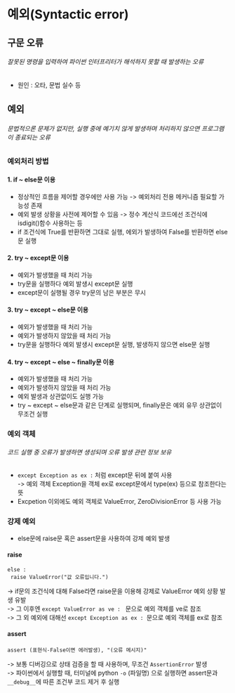 # 예외(Syntactic error)   

## 구문 오류   
###### 잘못된 명령을 입력하여 파이썬 인터프리터가 해석하지 못할 때 발생하는 오류   

- 원인 : 오타, 문법 실수 등   

## 예외    
###### 문법적으론 문제가 없지만, 실행 중에 예기치 않게 발생하며 처리하지 않으면 프로그램이 종료되는 오류       

### 예외처리 방법   
#### 1. if ~ else문 이용  
- 정상적인 흐름을 제어할 경우에만 사용 가능 -> 예외처리 전용 메커니즘 필요할 가능성 존재      
- 예외 발생 상황을 사전에 제어할 수 있음 -> 정수 계산식 코드에선 조건식에 isdigit()함수 사용하는 등     
- if 조건식에 True를 반환하면 그대로 실행, 에외가 발생하여 False를 반환하면 else문 실행   

#### 2. try ~ except문 이용   
- 예외가 발생했을 때 처리 가능    
- try문을 실행하다 예외 발생시 except문 실행   
- except문이 실행될 경우 try문의 남은 부분은 무시   

#### 3. try ~ except ~ else문 이용   
- 예외가 발생했을 때 처리 가능   
- 예외가 발생하지 않았을 때 처리 가능   
- try문을 실행하다 예외 발생시 except문 실행, 발생하지 않으면 else문 실행   

#### 4. try ~ except ~ else ~ finally문 이용
- 예외가 발생했을 때 처리 가능   
- 예외가 발생하지 않았을 때 처리 가능   
- 예외 발생과 상관없이도 실행 가능    
- try ~ except ~ else문과 같은 단계로 실행되며, finally문은 예외 유무 상관없이 무조건 실행  

### 예외 객체   
###### 코드 실행 중 오류가 발생하면 생성되며 오류 발생 관련 정보 보유   
- ``` except Exception as ex : ``` 처럼 except문 뒤에 붙여 사용   
-> 예외 객체 Exception을 객체 ex로 except문에서 type(ex) 등으로 참조한다는 뜻          
- Excpetion 이외에도 예외 객체로 ValueError, ZeroDivisionError 등 사용 가능      
     
### 강제 예외   
- else문에 raise문 혹은 assert문을 사용하여 강제 예외 발생
   
#### raise       
``` 
else : 
 raise ValueError("값 오류입니다.")
 ```   
 -> if문의 조건식에 대해 False라면 raise문을 이용해 강제로 ValueError 예외 상황 발생 유발   
-> 그 이후엔 `except ValueError as ve : ` 문으로 예외 객체를 ve로 참조    
-> 그 외 예외에 대해선 `except Exception as ex : `문으로 예외 객체를 ex로 참조   

#### assert   
```
assert (표현식-False이면 에러발생), "(오류 메시지)"    
```
-> 보통 디버깅으로 상태 검증을 할 때 사용하며, 무조건 `AssertionError` 발생    
-> 파이썬에서 실행할 때, 터미널에 python `-o` (파일명) 으로 실행하면 assert문과 `__debug__`에 따른 조건부 코드 제거 후 실행    


